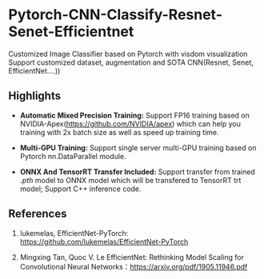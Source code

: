 # Pytorch-CNN-Classify-Resnet-Senet-Efficientnet
Customized Image Classifier based on Pytorch with visdom visualization Support customized dataset, augmentation and SOTA CNN(Resnet, Senet, EfficientNet....))

## Highlights

- **Automatic Mixed Precision Training:** Support FP16 training based on NVIDIA-Apex(https://github.com/NVIDIA/apex) which can help you training with 2x batch size as well as speed up training time.

- **Multi-GPU Training:** Support single server multi-GPU training based on Pytorch nn.DataParallel module.

- **ONNX And TensorRT Transfer Included:** Support transfer from trained *.pth* model to ONNX model which will be transfered to TensorRT trt model; Support C++ inference code.





## References

1. lukemelas, EfficientNet-PyTorch: https://github.com/lukemelas/EfficientNet-PyTorch

2. Mingxing Tan, Quoc V. Le EfficientNet: Rethinking Model Scaling for Convolutional Neural Networks：https://arxiv.org/pdf/1905.11946.pdf



